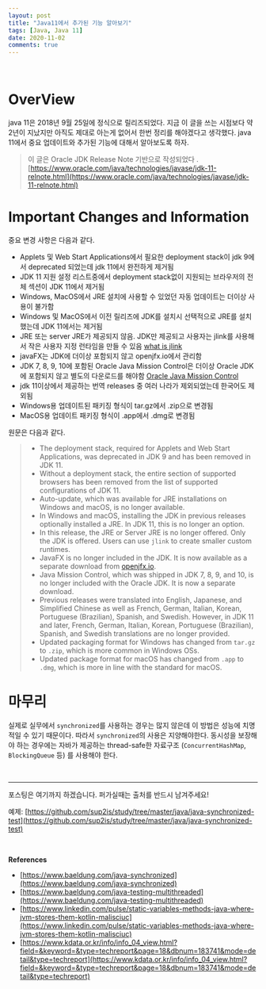 ```yaml
---
layout: post
title: "Java11에서 추가된 기능 알아보기"
tags: [Java, Java 11]
date: 2020-11-02
comments: true
---
```




<br>

# OverView

java 11은 2018년 9월 25일에 정식으로 릴리즈되었다. 지금 이 글을 쓰는 시점보다 약 2년이 지났지만 아직도 제대로 아는게 없어서 한번 정리를 해야겠다고 생각했다. java 11에서 중요 업데이트와 추가된 기능에 대해서 알아보도록 하자.

> 이 글은 Oracle JDK Release Note 기반으로 작성되었다 .[https://www.oracle.com/java/technologies/javase/jdk-11-relnote.html](https://www.oracle.com/java/technologies/javase/jdk-11-relnote.html)

# Important Changes and Information

중요 변경 사항은 다음과 같다.

- Applets 및 Web Start Applications에서 필요한 deployment stack이 jdk 9에서 deprecated 되었는데 jdk 11에서 완전하게 제거됨
- JDK 11 지원 설정 리스트중에서 deployment stack없이 지원되는 브라우저의 전체 섹션이 JDK 11에서 제거됨
- Windows, MacOS에서 JRE 설치에 사용할 수 있었던 자동 업데이트는 더이상 사용이 불가함
- Windows 및 MacOS에서 이전 릴리즈에 JDK를 설치시 선택적으로 JRE를 설치했는데 JDK 11에서는 제거됨
- JRE 또는 server JRE가 제공되지 않음. JDK만 제공되고 사용자는 jlink를 사용해서 작은 사용자 지정 런타임을 만들 수 있음 [what is jlink](https://www.baeldung.com/jlink)
- javaFX는 JDK에 더이상 포함되지 않고 openjfx.io에서 관리함
- JDK 7, 8, 9, 10에 포함된 Oracle Java Mission Control은 더이상 Oracle JDK에 포함되지 않고 별도의 다운로드를 해야함 [Oracle Java Mission Control](https://blogs.oracle.com/javakr/java-mission-control)
- jdk 11이상에서 제공하는 번역 releases 중 여러 나라가 제외되었는데 한국어도 제외됨
- Windows용 업데이트된 패키징 형식이 tar.gz에서 .zip으로 변경됨
- MacOS용 업데이트 패키징 형식이 .app에서 .dmg로 변경됨

원문은 다음과 같다.

> - The deployment stack, required for Applets and Web Start Applications, was deprecated in JDK 9 and has been removed in JDK 11.
> - Without a deployment stack, the entire section of supported browsers has been removed from the list of supported configurations of JDK 11.
> - Auto-update, which was available for JRE installations on Windows and macOS, is no longer available.
> - In Windows and macOS, installing the JDK in previous releases optionally installed a JRE. In JDK 11, this is no longer an option.
> - In this release, the JRE or Server JRE is no longer offered. Only the JDK is offered. Users can use `jlink` to create smaller custom runtimes.
> - JavaFX is no longer included in the JDK. It is now available as a separate download from [openjfx.io](https://openjfx.io/).
> - Java Mission Control, which was shipped in JDK 7, 8, 9, and 10, is no longer included with the Oracle JDK. It is now a separate download.
> - Previous releases were translated into English, Japanese, and Simplified Chinese as well as French, German, Italian, Korean, Portuguese (Brazilian), Spanish, and Swedish. However, in JDK 11 and later, French, German, Italian, Korean, Portuguese (Brazilian), Spanish, and Swedish translations are no longer provided.
> - Updated packaging format for Windows has changed from `tar.gz` to `.zip`, which is more common in Windows OSs.
> - Updated package format for macOS has changed from `.app` to `.dmg`, which is more in line with the standard for macOS.









# 마무리

실제로 실무에서 `synchronized`를 사용하는 경우는 많지 않은데 이 방법은 성능에 치명적일 수 있기 때문이다. 따라서 `synchronized`의 사용은 지양해야한다. 동시성을 보장해야 하는 경우에는 자바가 제공하는 thread-safe한 자료구조 (`ConcurrentHashMap`, `BlockingQueue` 등) 를 사용해야 한다.



<br>

***

포스팅은 여기까지 하겠습니다. 퍼가실때는 출처를 반드시 남겨주세요!

예제: [https://github.com/sup2is/study/tree/master/java/java-synchronized-test](https://github.com/sup2is/study/tree/master/java/java-synchronized-test)

<br>

**References**

- [https://www.baeldung.com/java-synchronized](https://www.baeldung.com/java-synchronized)
- [https://www.baeldung.com/java-testing-multithreaded](https://www.baeldung.com/java-testing-multithreaded)
- [https://www.linkedin.com/pulse/static-variables-methods-java-where-jvm-stores-them-kotlin-malisciuc](https://www.linkedin.com/pulse/static-variables-methods-java-where-jvm-stores-them-kotlin-malisciuc)
- [https://www.kdata.or.kr/info/info_04_view.html?field=&keyword=&type=techreport&page=18&dbnum=183741&mode=detail&type=techreport](https://www.kdata.or.kr/info/info_04_view.html?field=&keyword=&type=techreport&page=18&dbnum=183741&mode=detail&type=techreport)
